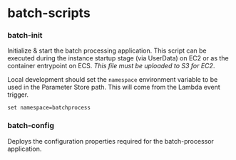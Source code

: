 # batch-scripts


### batch-init
Initialize & start the batch processing application.  This script can be executed during the instance startup stage (via UserData) on EC2 or as the container entrypoint on ECS.  *This file must be uploaded to S3 for EC2*.

Local development should set the `namespace` environment variable to be used in the Parameter Store path.  This will come from the Lambda event trigger.

    set namespace=batchprocess


### batch-config

Deploys the configuration properties required for the batch-processor application. 